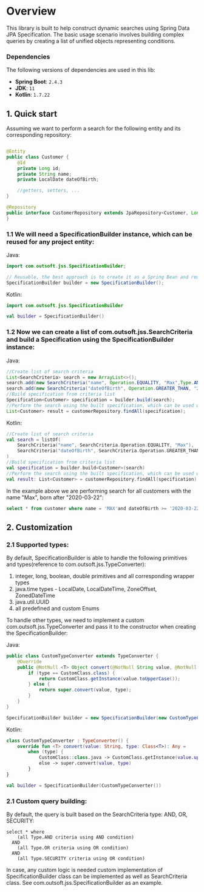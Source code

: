 # Overview

This library is built to help construct dynamic searches using Spring Data JPA Specification.
The basic usage scenario involves building complex queries by creating a list of unified objects representing
conditions.

### Dependencies

The following versions of dependencies are used in this lib:

- **Spring Boot**: `2.4.3`
- **JDK**: `11`
- **Kotlin**: `1.7.22`

## 1. Quick start

Assuming we want to perform a search for the following entity and its corresponding repository:

```java

@Entity
public class Customer {
    @Id
    private Long id;
    private String name;
    private LocalDate dateOfBirth;

    //getters, setters, ...
}

@Repository
public interface CustomerRepository extends JpaRepository<Customer, Long> {
}
```

### 1.1 We will need a SpecificationBuilder instance, which can be reused for any project entity:

Java:

```java
import com.outsoft.jss.SpecificationBuilder;

// Reusable, the best approach is to create it as a Spring Bean and reuse it wherever needed.
SpecificationBuilder builder = new SpecificationBuilder(); 
```

Kotlin:

```kotlin
import com.outsoft.jss.SpecificationBuilder

val builder = SpecificationBuilder()
```

### 1.2 Now we can create a list of com.outsoft.jss.SearchCriteria and build a Specification using the SpecificationBuilder instance:

Java:

```java
//Create list of search criteria
List<SearchCriteria> search = new ArrayList<>();
search.add(new SearchCriteria("name", Operation.EQUALITY, "Max",Type.AND));
search.add(new SearchCriteria("dateOfBirth", Operation.GREATER_THAN, "2000-03-22",Type.AND));
//Build specification from criteria list
Specification<Customer> specification = builder.build(search);
//Perform the search using the built specification, which can be used with any Specification<T> compatible method.
List<Customer> result = customerRepository.findAll(specification);
```

Kotlin:

```kotlin
//Create list of search criteria
val search = listOf(
    SearchCriteria("name", SearchCriteria.Operation.EQUALITY, "Max"),
    SearchCriteria("dateOfBirth", SearchCriteria.Operation.GREATER_THAN, "2020-03-22"),
)
//Build specification from criteria list
val specification = builder.build<Customer>(search)
//Perform the search using the built specification, which can be used with any Specification<T> compatible method.
val result: List<Customer> = customerRepository.findAll(specification)
```

In the example above we are performing search for all customers with the name "Max", born after "2020-03-22":

```sql
select * from customer where name = 'MAX'and dateOfBirth >= '2020-03-22'
```

## 2. Customization

### 2.1 Supported types:

By default, SpecificationBuilder is able to handle the following primitives and types(reference to
com.outsoft.jss.TypeConverter):

1. integer, long, boolean, double primitives and all corresponding wrapper types
2. java.time types - LocalDate, LocalDateTime, ZoneOffset, ZonedDateTime
3. java.util.UUID
4. all predefined and custom Enums

To handle other types, we need to implement a custom com.outsoft.jss.TypeConverter and pass it to the
constructor when creating the SpecificationBuilder:

Java:

```java
public class CustomTypeConverter extends TypeConverter {
    @Override
    public @NotNull <T> Object convert(@NotNull String value, @NotNull Class<T> type) {
        if (type == CustomClass.class) {
            return CustomClass.getInstance(value.toUpperCase());
        } else {
            return super.convert(value, type);
        }
    }
}
```

```java
SpecificationBuilder builder = new SpecificationBuilder(new CustomTypeConverter()); 
```

Kotlin:

```kotlin
class CustomTypeConverter : TypeConverter() {
    override fun <T> convert(value: String, type: Class<T>): Any =
        when (type) {
            CustomClass::class.java -> CustomClass.getInstance(value.uppercase())
            else -> super.convert(value, type)
        }
}
```

```kotlin
val builder = SpecificationBuilder(CustomTypeConverter())
```

### 2.1 Custom query building:

By default, the query is built based on the SearchCriteria type: AND, OR, SECURITY:

```aiignore
select * where 
    (all Type.AND criteria using AND condition) 
  AND 
    (all Type.OR criteria using OR condition) 
  AND 
    (all Type.SECURITY criteria using OR condition)
```

In case, any custom logic is needed custom implementation of SpecificationBuilder class can be implemented as well as
SearchCriteria class.
See com.outsoft.jss.SpecificationBuilder as an example.